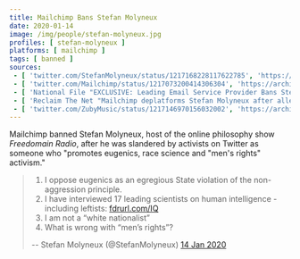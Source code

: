 ```yaml
---
title: Mailchimp Bans Stefan Molyneux
date: 2020-01-14
image: /img/people/stefan-molyneux.jpg
profiles: [ stefan-molyneux ]
platforms: [ mailchimp ]
tags: [ banned ]
sources:
 - [ 'twitter.com/StefanMolyneux/status/1217168228117622785', 'https://archive.is/P4OcG' ]
 - [ 'twitter.com/Mailchimp/status/1217073200414306304', 'https://archive.is/GE3n3' ]
 - [ 'National File "EXCLUSIVE: Leading Email Service Provider Bans Stefan Molyneux After Leftist Outrage Campaign" by Tom Pappert (14 Jan 2020)', 'https://archive.is/0rJ0k' ]
 - [ 'Reclaim The Net "Mailchimp deplatforms Stefan Molyneux after allegations from activist" by Tom Parker (14 Jan 2020)', 'https://reclaimthenet.org/stefan-molyneux-mailchimp-terminated/' ]
 - [ 'twitter.com/ZubyMusic/status/1217146970156032002', 'https://archive.is/I73le' ]
---
```


Mailchimp banned Stefan Molyneux, host of the online philosophy show
_Freedomain Radio_, after he was slandered by activists on Twitter as someone
who "promotes eugenics, race science and "men's rights" activism."

> 1. I oppose eugenics as an egregious State violation of the non-aggression
>    principle.
> 2. I have interviewed 17 leading scientists on human intelligence - including
>    leftists: [fdrurl.com/IQ](https://www.freedomain.com/2020/07/14/iq/)
> 3. I am not a “white nationalist”
> 4. What is wrong with “men’s rights”?
>
> -- Stefan Molyneux (@StefanMolyneux) [14 Jan 2020](https://archive.is/P4OcG)
